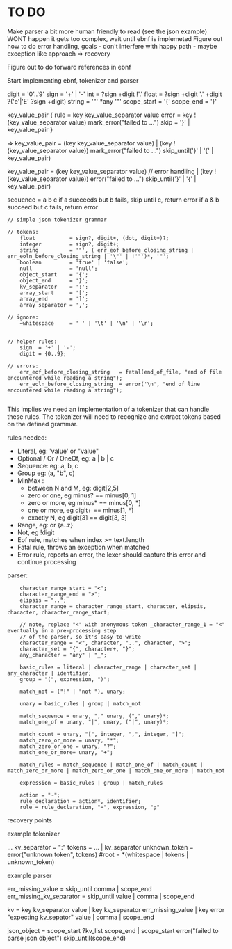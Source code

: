 TO DO
=====

Make parser a bit more human friendly to read (see the json example)  
	WONT happen it gets too complex, wait until ebnf is implemeted
Figure out how to do error handling, goals
	- don't interfere with happy path
	- maybe exception like approach
	=> recovery

Figure out to do forward references in ebnf

Start implementing ebnf, tokenizer and parser

digit = '0'..'9'
sign = '+' | '-'
int = ?sign +digit !'.'
float = ?sign +digit '.' +digit ?('e'|'E' ?sign +digit)
string = '"' *any '"'
scope_start = '{'
scope_end = '}'



key_value_pair {
	rule  = key key_value_separator value
	error = key !(key_value_separator value) mark_error("failed to ...")
	skip  = '}' | key_value_pair
}

=>
key_value_pair  = (key key_value_separator value) 
				| (key !(key_value_separator value)) mark_error("failed to ...") 
				  skip_until('}' | '{' | key_value_pair) 

key_value_pair  = (key key_value_separator value) 
				// error handling
				| (key !(key_value_separator value)) 
				  error("failed to ...") 
				  skip_until('}' | '{' | key_value_pair) 

sequence = a b c
	if a succeeds but b fails, skip until c, return error
	if a & b succeed but c fails, return error


```
// simple json tokenizer grammar

// tokens:
	float			= sign?, digit+, (dot, digit+)?;
	integer			= sign?, digit+;
	string			= '"', ( err_eof_before_closing_string | err_eoln_before_closing_string | '\"' | !'"')*, '"';
	boolean			= 'true' | 'false';
	null			= 'null';
	object_start	= '{';
	object_end		= '}';
	kv_separator	= ':';
	array_start		= '[';
	array_end		= ']';
	array_separator = ',';

// ignore:
	~whitespace		= ' ' | '\t' | '\n' | '\r';


// helper rules:
	sign  = '+' | '-';						
	digit = {0..9};

// errors:
	err_eof_before_closing_string	= fatal(end_of_file, "end of file encountered while reading a string");
	err_eoln_before_closing_string  = error('\n', "end of line encountered while reading a string");
	
```

This implies we need an implementation of a tokenizer that can handle these rules. 
The tokenizer will need to recognize and extract tokens based on the defined grammar.

rules needed:
 * Literal, eg: 'value' or "value"
 * Optional / Or / OneOf, eg: a | b | c
 * Sequence: eg: a, b, c
 * Group eg: (a, "b", c)
 * MinMax : 
	* between N and M, eg: digit[2,5]
	* zero or one, eg minus?  == minus[0, 1]
	* zero or more, eg minus* == minus[0, *]
	* one or more, eg digit+ == minus[1, *]
    * exactly N, eg digit[3] == digit[3, 3]
 * Range, eg: or {a..z}	
 * Not, eg !digit
 * Eof rule, matches when index >= text.length
 * Fatal rule, throws an exception when matched
 * Error rule, reports an error, the lexer should capture this error and continue processing


parser:

```
	character_range_start = "<";
	character_range_end = ">";
	elipsis = "..";
	character_range = character_range_start, character, elipsis, character, character_range_start;

	// note, replace "<" with anonymous token _character_range_1 = "<" eventually in a pre-processing step
	// of the parser, so it's easy to write
	character_range = "<", character, "..", character, ">";
	character_set = "{", character+, "}";
	any_character = "any" | "_";

	basic_rules = literal | character_range | character_set | any_character | identifier;  
	group = "(", expression, ")";
	
	match_not = ("!" | "not "), unary;

	unary = basic_rules | group | match_not

	match_sequence = unary, "," unary, ("," unary)*;
	match_one_of = unary, "|", unary, ("|", unary)*;

	match_count = unary, "[", integer, ",", integer, "]";
	match_zero_or_more = unary, "*";
	match_zero_or_one = unary, "?";
	match_one_or_more= unary, "+";
		
	match_rules = match_sequence | match_one_of | match_count | match_zero_or_more | match_zero_or_one | match_one_or_more | match_not

	expression = basic_rules | group | match_rules

	action = "~";
	rule_declaration = action*, identifier;
	rule = rule_declaration, "=", expression, ";"
```

recovery points

example tokenizer

...
kv_separator = ":"
tokens = ... | kv_separator 
unknown_token = error("unknown token", tokens)
#root = *(whitespace | tokens | unknown_token)

	

example parser

err_missing_value		  = skip_until comma | scope_end
err_missing_kv_separator  = skip_until value | comma | scope_end

kv = key kv_separator value
   | key kv_separator err_missing_value 
   | key error "expecting kv_sepator" value | comma | scope_end

json_object = scope_start ?kv_list scope_end
			| scope_start error("failed to parse json object") skip_until(scope_end)
